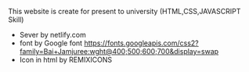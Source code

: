 This website is create for present to university
(HTML,CSS,JAVASCRIPT Skill)

- Sever by netlify.com
- font by Google font https://fonts.googleapis.com/css2?family=Bai+Jamjuree:wght@400;500;600;700&display=swap
- Icon in html by REMIXICONS 
